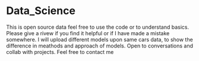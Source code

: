 # Data_Science
This is open source data feel free to use the code or to understand basics.
Please give a rivew if you find it helpful or if I have made a mistake somewhere.
I will upload different models upon same cars data, to show the difference in meathods and approach of models.
Open to conversations and collab with projects. Feel free to contact me

